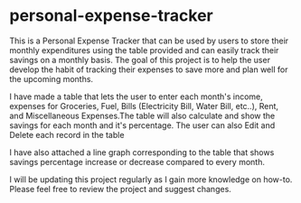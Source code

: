 # personal-expense-tracker
This is a Personal Expense Tracker that can be used by users to store their monthly expenditures using the table provided and can easily track their savings on a monthly basis.  The goal of this project is to help the user develop the habit of tracking their expenses to save more and plan well for the upcoming months.

I have made a table that lets the user to enter each month's income, expenses for Groceries, Fuel, Bills (Electricity Bill, Water Bill, etc..), Rent, and Miscellaneous Expenses.The table will also calculate and show the savings for each month and it's percentage. The user can also Edit and Delete each record in the table

I have also attached a line graph corresponding to the table that shows savings percentage increase or decrease compared to every month.

I will be updating this project regularly as I gain more knowledge on how-to. 
Please feel free to review the project and suggest changes.
